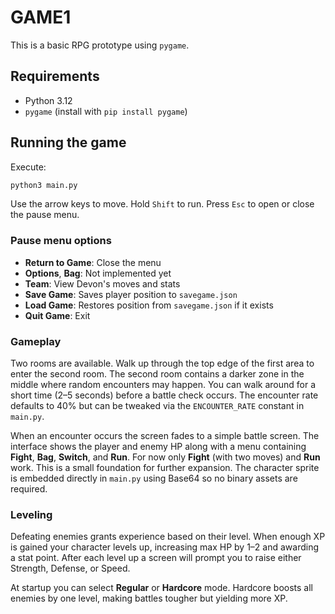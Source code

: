 # GAME1

This is a basic RPG prototype using `pygame`.

## Requirements
- Python 3.12
- `pygame` (install with `pip install pygame`)

## Running the game
Execute:
```bash
python3 main.py
```

Use the arrow keys to move. Hold `Shift` to run. Press `Esc` to open or close
the pause menu.

### Pause menu options
- **Return to Game**: Close the menu
- **Options**, **Bag**: Not implemented yet
- **Team**: View Devon's moves and stats
- **Save Game**: Saves player position to `savegame.json`
- **Load Game**: Restores position from `savegame.json` if it exists
- **Quit Game**: Exit

### Gameplay
Two rooms are available. Walk up through the top edge of the first area to
enter the second room. The second room contains a darker zone in the middle
where random encounters may happen. You can walk around for a short time (2–5
seconds) before a battle check occurs. The encounter rate defaults to 40% but
can be tweaked via the `ENCOUNTER_RATE` constant in `main.py`.

When an encounter occurs the screen fades to a simple battle screen. The
interface shows the player and enemy HP along with a menu containing **Fight**,
**Bag**, **Switch**, and **Run**. For now only **Fight** (with two moves) and
**Run** work. This is a small foundation for further expansion. The character
sprite is embedded directly in `main.py` using Base64 so no binary assets are
required.

### Leveling
Defeating enemies grants experience based on their level. When enough XP is
gained your character levels up, increasing max HP by 1–2 and awarding a stat
point. After each level up a screen will prompt you to raise either Strength,
Defense, or Speed.

At startup you can select **Regular** or **Hardcore** mode. Hardcore boosts all
enemies by one level, making battles tougher but yielding more XP.